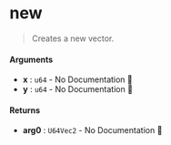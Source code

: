 # new

>  Creates a new vector.

#### Arguments

- **x** : `u64` \- No Documentation 🚧
- **y** : `u64` \- No Documentation 🚧

#### Returns

- **arg0** : `U64Vec2` \- No Documentation 🚧
